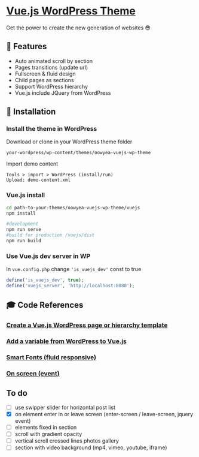 # [Vue.js WordPress Theme](https://greaty.be)

Get the power to create the new generation of websites :sunglasses:

## :hamburger: Features
* Auto animated scroll by section
* Pages transitions (update url)
* Fullscreen & fluid design
* Child pages as sections 
* Support WordPress hierarchy
* Vue.js include JQuery from WordPress

## :floppy_disk: Installation

### Install the theme in WordPress
Download or clone in your WordPress theme folder
```
your-wordpress/wp-content/themes/oowyea-vuejs-wp-theme
```
Import demo content
```
Tools > import > WordPress (install/run)
Upload: demo-content.xml
```
### Vue.js install
```sh
cd path-to-your-themes/oowyea-vuejs-wp-theme/vuejs
npm install

#development
npm run serve
#build for production /vuejs/dist
npm run build
```

### Use Vue.js dev server in WP
In ```vue.config.php``` change ```'is_vuejs_dev'``` const to true  
```php
define('is_vuejs_dev', true);
define('vuejs_server', 'http://localhost:8080');
```

## :mortar_board: Code References

### [Create a Vue.js WordPress page or hierarchy template](doc/code-references/create-a-vuejs-wordpress-page-or-hierarchy-templat.md)

### [Add a variable from WordPress to Vue.js](doc/code-references/add-a-variable-from-wordpress-to-vuejs.md)

### [Smart Fonts (fluid responsive)](doc/code-references/smart-fonts.md)

### [On screen (event)](doc/code-references/on-screen.md)

## To do

- [ ] use swipper slider for horizontal post list
- [x] on element enter in or leave screen (enter-screen / leave-screen, jquery event)
- [ ] elements fixed in section
- [ ] scroll with gradient opacity
- [ ] vertical scroll crossed lines photos gallery
- [ ] section with video background (mp4, vimeo, youtube, iframe)